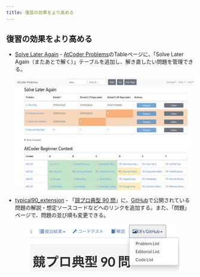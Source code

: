 ```yaml
---
title: 復習の効果をより高める
---
```


## 復習の効果をより高める

- [Solve Later Again](https://chrome.google.com/webstore/detail/solve-later-again/emndffmnlppiaelhdneheagpaancfahk?hl=ja&gl=UA) - [AtCoder Problems](https://kenkoooo.com/atcoder/)のTableページに、「Solve Later Again（またあとで解く）」テーブルを追加し、解き直したい問題を管理できる。

    <div align="center">
      <img loading = "lazy" src="../../images/chrome_extension/solve_later_again.jpg" alt="solve later again">
    </div>

- [typical90_extension](https://chrome.google.com/webstore/detail/typical90extension/olilmbfbgdnilofdfbladkgbbfecbidb) - 「[競プロ典型 90 問](https://atcoder.jp/contests/typical90)」に、[GitHub](https://github.com/E869120/kyopro_educational_90)で公開されている問題の解説・想定ソースコードなどへのリンクを追加する。また、「問題」ページで、問題の並び順も変更できる。

    <div align="center">
      <img loading = "lazy" src="../../images/chrome_extension/typical90_extension.png" alt="typical90_extension">
    </div>
